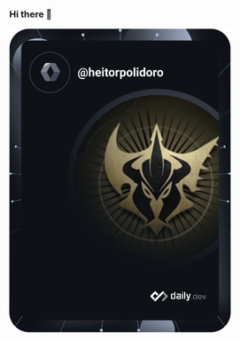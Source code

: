 ### Hi there 👋

<a href="https://app.daily.dev/heitorpolidoro"><img src="https://github.com/heitorpolidoro/heitorpolidoro/blob/master/devcard.svg" width="400" alt="Heitor Luis Polidoro's Dev Card"/></a>
<!--
**heitorpolidoro/heitorpolidoro** is a ✨ _special_ ✨ repository because its `README.md` (this file) appears on your GitHub profile.

Here are some ideas to get you started:

- 🔭 I’m currently working on ...
- 🌱 I’m currently learning ...
- 👯 I’m looking to collaborate on ...
- 🤔 I’m looking for help with ...
- 💬 Ask me about ...
- 📫 How to reach me: ...
- 😄 Pronouns: ...
- ⚡ Fun fact: ...
-->
